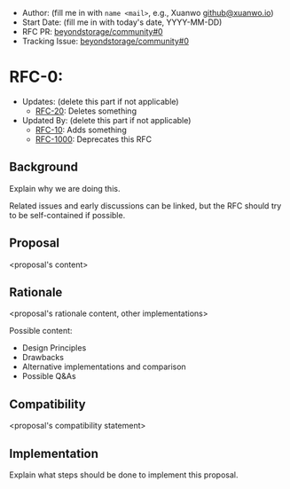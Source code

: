 - Author: (fill me in with `name <mail>`, e.g., Xuanwo <github@xuanwo.io>)
- Start Date: (fill me in with today's date, YYYY-MM-DD)
- RFC PR: [beyondstorage/community#0](https://github.com/beyondstorage/community/issues/0)
- Tracking Issue: [beyondstorage/community#0](https://github.com/beyondstorage/community/issues/0)

# RFC-0: <proposal name>

- Updates: (delete this part if not applicable)
  - [RFC-20](./20-abc): Deletes something
- Updated By: (delete this part if not applicable)
  - [RFC-10](./10-do-be-do-be-do): Adds something
  - [RFC-1000](./1000-lalala): Deprecates this RFC

## Background

Explain why we are doing this.

Related issues and early discussions can be linked, but the RFC should try to be self-contained if possible.

## Proposal

<proposal's content>

## Rationale

<proposal's rationale content, other implementations>

Possible content:

- Design Principles
- Drawbacks
- Alternative implementations and comparison
- Possible Q&As

## Compatibility

<proposal's compatibility statement>

## Implementation

Explain what steps should be done to implement this proposal.
